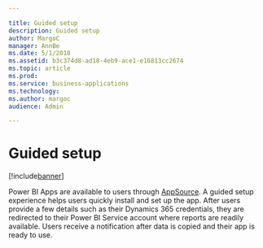 ```yaml
---

title: Guided setup
description: Guided setup
author: MargoC
manager: AnnBe
ms.date: 5/1/2018
ms.assetid: b3c374d8-ad18-4eb9-ace1-e16813cc2674
ms.topic: article
ms.prod: 
ms.service: business-applications
ms.technology: 
ms.author: margoc
audience: Admin

---
```

#  Guided setup


[!include[banner](../../../../includes/banner.md)]

Power BI Apps are available to users through
[AppSource](https://appsource.microsoft.com/en-us/). A guided setup experience
helps users quickly install and set up the app. After users provide a few
details such as their Dynamics 365 credentials, they are redirected to their
Power BI Service account where reports are readily available. Users receive a
notification after data is copied and their app is ready to use.
